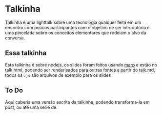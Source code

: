 # Talkinha

Talkinha é uma lighttalk sobre uma tecnologia qualquer feita em um encontro com poucos participantes com o objetivo de ser introdutória e uma pincelada sobre os conceitos elementares que rodeiam o alvo da conversa.

## Essa talkinha

Esta talkinha é sobre nodejs, os slides foram feitos usando [marp](https://marp.app/) e estão no talk.html, podendo ser renderisados para outras fontes a partir do talk.md, todos os `.js` são arquivos de exemplo para os slides

## To Do

Aqui caberia uma versão escrita da talkinha, podendo transforma-la em post, ou até uma serie de.